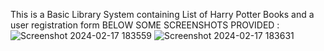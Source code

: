 This is a Basic Library System containing List of Harry Potter Books and a user registration form
BELOW SOME SCREENSHOTS PROVIDED :
![Screenshot 2024-02-17 183559](https://github.com/joydeepsarkar99/Basic-Library-System/assets/138491246/1952f92c-b2ad-42b7-a53d-61e460210316)
![Screenshot 2024-02-17 183631](https://github.com/joydeepsarkar99/Basic-Library-System/assets/138491246/0dc6472d-7bc6-4ae7-ba68-f3dbc447d6d0)
